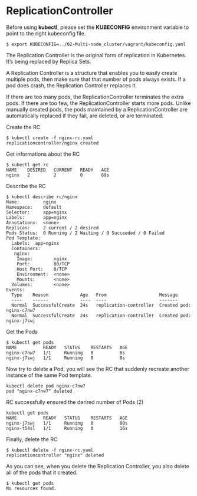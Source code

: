 # ReplicationController

Before using **kubectl**, please set the **KUBECONFIG** environment variable to point to the right kubeconfig file.

```
$ export KUBECONFIG=../02-Multi-node_cluster/vagrant/kubeconfig.yaml
```

The Replication Controller is the original form of replication in Kubernetes.  It’s being replaced by Replica Sets.

A Replication Controller is a structure that enables you to easily create multiple pods, then make sure that that number of pods always exists. If a pod does crash, the Replication Controller replaces it.

If there are too many pods, the ReplicationController terminates the extra pods. If there are too few, the ReplicationController starts more pods. Unlike manually created pods, the pods maintained by a ReplicationController are automatically replaced if they fail, are deleted, or are terminated. 

Create the RC

```
$ kubectl create -f nginx-rc.yaml
replicationcontroller/nginx created
```

Get informations about the RC

```
$ kubectl get rc                                                       
NAME    DESIRED   CURRENT   READY   AGE
nginx   2         2         0       69s
```

Describe the RC

```
$ kubectl describe rc/nginx
Name:         nginx
Namespace:    default
Selector:     app=nginx
Labels:       app=nginx
Annotations:  <none>
Replicas:     2 current / 2 desired
Pods Status:  0 Running / 2 Waiting / 0 Succeeded / 0 Failed
Pod Template:
  Labels:  app=nginx
  Containers:
   nginx:
    Image:        nginx
    Port:         80/TCP
    Host Port:    0/TCP
    Environment:  <none>
    Mounts:       <none>
  Volumes:        <none>
Events:
  Type    Reason            Age   From                    Message
  ----    ------            ----  ----                    -------
  Normal  SuccessfulCreate  24s   replication-controller  Created pod: nginx-c7nw7
  Normal  SuccessfulCreate  24s   replication-controller  Created pod: nginx-j7swj
```

Get the Pods
```
$ kubectl get pods                                                     
NAME          READY   STATUS    RESTARTS   AGE
nginx-c7nw7   1/1     Running   0          8s
nginx-j7swj   1/1     Running   0          8s
```

Now try to delete a Pod, you will see the RC that suddenly recreate another instance of the same Pod template.
```
kubectl delete pod nginx-c7nw7                                         
pod "nginx-c7nw7" deleted
```

RC successfully ensured the derired number of Pods (2)

```
kubectl get pods                                                      
NAME          READY   STATUS    RESTARTS   AGE
nginx-j7swj   1/1     Running   0          80s
nginx-t54sl   1/1     Running   0          16s
```


Finally, delete the RC

```
$ kubectl delete -f nginx-rc.yaml
replicationcontroller "nginx" deleted
```

As you can see, when you delete the Replication Controller, you also delete all of the pods that it created.

```
$ kubectl get pods                                                     
No resources found.
```

